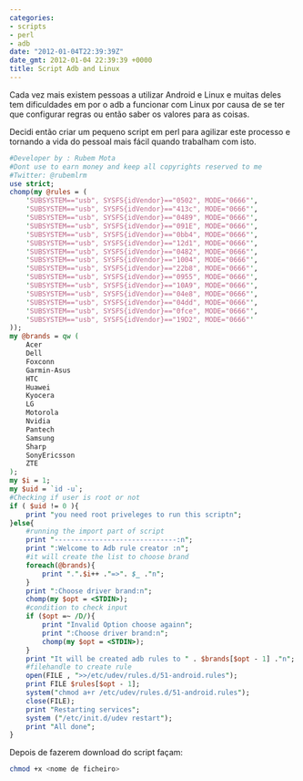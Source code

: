 ```yaml
---
categories:
- scripts
- perl
- adb
date: "2012-01-04T22:39:39Z"
date_gmt: 2012-01-04 22:39:39 +0000
title: Script Adb and Linux
---
```


Cada vez mais existem pessoas a utilizar Android e Linux e muitas deles tem dificuldades em por o adb a
funcionar com Linux por causa de se ter que configurar regras ou então saber os valores para as coisas.

Decidi então criar um pequeno script em perl para agilizar este processo e tornando a vida do pessoal mais fácil quando
trabalham com isto.

```perl
#Developer by : Rubem Mota
#Dont use to earn money and keep all copyrights reserved to me
#Twitter: @rubemlrm
use strict;
chomp(my @rules = (
    'SUBSYSTEM=="usb", SYSFS{idVendor}=="0502", MODE="0666"',
    'SUBSYSTEM=="usb", SYSFS{idVendor}=="413c", MODE="0666"',
    'SUBSYSTEM=="usb", SYSFS{idVendor}=="0489", MODE="0666"',
    'SUBSYSTEM=="usb", SYSFS{idVendor}=="091E", MODE="0666"',
    'SUBSYSTEM=="usb", SYSFS{idVendor}=="0bb4", MODE="0666"',
    'SUBSYSTEM=="usb", SYSFS{idVendor}=="12d1", MODE="0666"',
    'SUBSYSTEM=="usb", SYSFS{idVendor}=="0482", MODE="0666"',
    'SUBSYSTEM=="usb", SYSFS{idVendor}=="1004", MODE="0666"',
    'SUBSYSTEM=="usb", SYSFS{idVendor}=="22b8", MODE="0666"',
    'SUBSYSTEM=="usb", SYSFS{idVendor}=="0955", MODE="0666"',
    'SUBSYSTEM=="usb", SYSFS{idVendor}=="10A9", MODE="0666"',
    'SUBSYSTEM=="usb", SYSFS{idVendor}=="04e8", MODE="0666"',
    'SUBSYSTEM=="usb", SYSFS{idVendor}=="04dd", MODE="0666"',
    'SUBSYSTEM=="usb", SYSFS{idVendor}=="0fce", MODE="0666"',
    'SUBSYSTEM=="usb", SYSFS{idVendor}=="19D2", MODE="0666"'
));
my @brands = qw (
    Acer
    Dell
    Foxconn
    Garmin-Asus
    HTC
    Huawei
    Kyocera
    LG
    Motorola
    Nvidia
    Pantech
    Samsung
    Sharp
    SonyEricsson
    ZTE
);
my $i = 1;
my $uid = `id -u`;
#Checking if user is root or not
if ( $uid != 0 ){
    print "you need root priveleges to run this scriptn";
}else{
    #running the import part of script
    print "------------------------------:n";
    print ":Welcome to Adb rule creator :n";
    #it will create the list to choose brand
    foreach(@brands){
        print ".".$i++ ."=>". $_ ."n";
    }
    print ":Choose driver brand:n";
    chomp(my $opt = <STDIN>);
    #condition to check input
    if ($opt =~ /D/){
        print "Invalid Option choose againn";
        print ":Choose driver brand:n";
        chomp(my $opt = <STDIN>);
    }
    print "It will be created adb rules to " . $brands[$opt - 1] ."n";
    #filehandle to create rule
    open(FILE , ">>/etc/udev/rules.d/51-android.rules");
    print FILE $rules[$opt - 1];
    system("chmod a+r /etc/udev/rules.d/51-android.rules");
    close(FILE);
    print "Restarting services";
    system ("/etc/init.d/udev restart");
    print "All done";
}
```

Depois de fazerem download do script façam:

```bash
chmod +x <nome de ficheiro>
```
